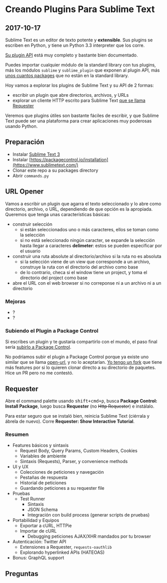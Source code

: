 # Creando Plugins Para Sublime Text
## 2017-10-17

Sublime Text es un editor de texto potente y __extensible__. Sus plugins se escriben en Python, y tiene un Python 3.3 interpreter que los corre.

[Su plugin API](https://www.sublimetext.com/docs/3/api_reference.html) está muy completo y bastante bien documentado.

Puedes importar cualquier módulo de la standard library con tus plugins, más los módulos `sublime` y `sublime_plugin` que exponen al plugin API, más [unos cuantos packages](https://github.com/wbond/package_control_channel/blob/master/repository/dependencies.json) que no están en la standard library.

Hoy vamos a explorar los plugins de Sublime Text y su API de 2 formas:

- escribir un plugin que abre directorios, archivos, y URLs
- explorar un cliente HTTP escrito para Sublime Text [que se llama Requester](https://github.com/kylebebak/Requester/)

Veremos que plugins útiles son bastante fáciles de escribir, y que Sublime Text puede ser una plataforma para crear aplicaciones muy poderosas usando Python.


## Preparación
- Instalar [Sublime Text 3](https://www.sublimetext.com/)
- Instalar [https://packagecontrol.io/installation](https://www.sublimetext.com/)
- Clonar este repo a su packages directory
- Abrir `commands.py`


## URL Opener
Vamos a escribir un plugin que agarra el texto seleccionado y lo abre como directorio, archivo, o URL, dependiendo de que opción es la apropiada. Queremos que tenga unas características básicas:

- construir selección
  + si están seleccionados uno o más caracteres, ellos se toman como la selección
  + si no está seleccionado ningún caracter, se expande la selección hasta llegar a caracteres __delimeter__: estos se pueden especificar por el usuario
- construir una ruta absolute al directorio/archivo si la ruta no es absoluta
  + si la selección viene de un view que corresponde a un archivo, construye la ruta con el directorio del archivo como base
  + de lo contrario, checa si el window tiene un project, y toma el directorio del project como base
- abre el URL con el web browser si no correponse ni a un archivo ni a un directorio


### Mejoras
- ?
- ?


### Subiendo el Plugin a Package Control
Si escribes un plugin y te gustaría compartirlo con el mundo, el paso final sería [subirlo a Package Control](https://packagecontrol.io/docs/submitting_a_package).

No podríamos subir el plugin a Package Control porque ya existe uno similar que se llama [open-url](https://github.com/noahcoad/open-url/tree/st3), y no lo aceptarían. [Yo tengo un fork](https://github.com/kylebebak/open-url) que tiene más features por si lo quieren clonar directo a su directorio de paquetes. Hice un PR pero no me contestó.


## Requester
Abre el command palette usando <kbd>shift+cmd+p</kbd>, busca __Package Control: Install Package__, luego busca __Requester__ (no ~~Http Requester~~) e instálalo.

Para estar seguro que se instaló bien, reinicia Sublime Text (ciérrala y ábrela de nuevo). Corre __Requester: Show Interactive Tutorial__.


### Resumen
- Features básicos y sintaxis
  + Request Body, Query Params, Custom Headers, Cookies
  + Variables de ambiente
  + Sintaxis (Requests), Parser, y convenience methods
- UI y UX
  + Colecciones de peticiones y navegación
  + Pestañas de respuesta
  + Historial de peticiones
  + Guardando peticiones a su requester file
- Pruebas
  + Test Runner
    + Sintaxis
    + JSON Schema
    + Integración con build process (generar scripts de pruebas)
- Portabilidad y Equipos
  + Exportar a cURL, HTTPie
  + Importar de cURL
    * Debugging peticiones AJAX/XHR mandados por tu browser
- Autenticación: Twitter API
  + Extensiones a Requester, `requests-oauthlib`
  + Explorando hyperlinked APIs (HATEOAS)
- Bonus: GraphQL support


## Preguntas
